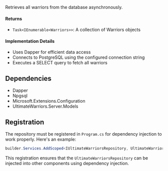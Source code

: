 Retrieves all warriors from the database asynchronously.

#### Returns
- `Task<IEnumerable<Warriors>>`: A collection of Warriors objects

#### Implementation Details
- Uses Dapper for efficient data access
- Connects to PostgreSQL using the configured connection string
- Executes a SELECT query to fetch all warriors

## Dependencies
- Dapper
- Npgsql
- Microsoft.Extensions.Configuration
- UltimateWarriors.Server.Models

## Registration
The repository must be registered in `Program.cs` for dependency injection to work properly. Here's an example:

```csharp
builder.Services.AddScoped<IUltimateWarriorsRepository, UltimateWarriorsRepository>();
``` 

This registration ensures that the `UltimateWarriorsRepository` can be injected into other components using dependency injection.


